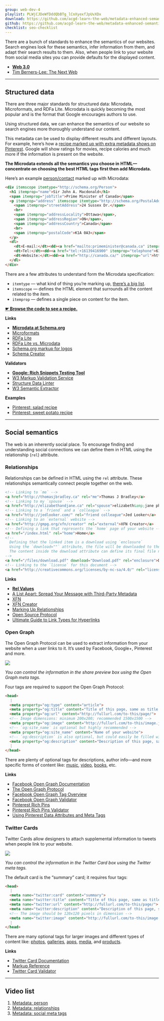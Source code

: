 ```yaml
---
group: web-dev-4
playlist: PLWjCJDeWfDddQbBTg_lCnXyexfJpUvXDx
download: https://github.com/acgd-learn-the-web/metadata-enhanced-semantics-code/archive/master.zip
github: https://github.com/acgd-learn-the-web/metadata-enhanced-semantics-code
checklist: seo-checklist
---
```


There are a bunch of standards to enhance the semantics of our websites. Search engines look for these semantics, infer information from them, and adapt their search results to them. Also, when people link to your website from social media sites you can provide defaults for the displayed content.

- **[Web 3.0](http://vimeo.com/11529540)**
- [Tim Berners-Lee: The Next Web](http://www.ted.com/talks/tim_berners_lee_on_the_next_web.html)

---

## Structured data

There are three major standards for structured data: Microdata, Microformats, and RDFa Lite. Microdata is quickly becoming the most popular and is the format that Google encourages authors to use.

Using structured data, we can enhance the semantics of our website so search engines more thoroughly understand our content.

This metadata can be used to display different results and different layouts. For example, here’s how a [recipe marked up with extra metadata shows on Pinterest](http://www.pinterest.com/pin/153192824796589716/). Google will show ratings for movies, recipe calories and much more if the information is present on the website.

**The Microdata extends all the semantics you choose in HTML—concentrate on choosing the best HTML tags first then add Microdata.**

Here’s an example [person/contact](http://schema.org/Person) marked up with Microdata:

```html
<div itemscope itemtype="http://schema.org/Person">
  <h1 itemprop="name">Sir John A. Macdonald</h1>
  <span itemprop="jobTitle">Prime Minister of Canada</span>
  <p itemprop="address" itemscope itemtype="http://schema.org/PostalAddress">
    <span itemprop="streetAddress">24 Sussex Dr.</span>
    <br>
    <span itemprop="addressLocality">Ottawa</span>,
    <span itemprop="addressRegion">ON</span>,
    <span itemprop="addressCountry">Canada</span>
    <br>
    <span itemprop="postalCode">K1A 0A3</span>
  </p>
  <dl>
    <dt>E-mail:</dt><dd><a href="mailto:primeminister@canada.ca" itemprop="email">primeminister@canada.ca</a></dd>
    <dt>Tel:</dt><dd><a href="tel:+16139416900" itemprop="telephone">613-941-6900</a></dd>
    <dt>Website:</dt><dd><a href="http://canada.ca/" itemprop="url">http://canada.ca/</a></dd>
  </dl>
</div>
```

There are a few attributes to understand form the Microdata specification:

- `itemtype` — what kind of thing you’re marking up, [there’s a big list](http://schema.org/docs/schemas.html).
- `itemscope` — defines the HTML element that surrounds all the content related to the item.
- `itemprop` — defines a single piece on content for the item.

**[☛ Browse the code to see a recipe.](https://github.com/acgd-learn-the-web/metadata-enhanced-semantics-code)**

**Links**

- **[Microdata at Schema.org](http://schema.org/)**
- [Microformats](http://microformats.org/)
- [RDFa Lite](http://rdfa.info/)
- [RDFa Lite vs. Microdata](http://manu.sporny.org/2012/mythical-differences/)
- [Schema.org markup for logos](http://googlewebmastercentral.blogspot.ca/2013/05/using-schemaorg-markup-for-organization.html)
- [Schema Creator](http://schema-creator.org/)

**Validators**

- **[Google: Rich Snippets Testing Tool](http://www.google.com/webmasters/tools/richsnippets)**
- [W3 Markup Validation Service](http://validator.w3.org/nu/)
- [Structure Data Linter](http://validator.w3.org/nu/)
- [W3 Semantic Extractor](http://www.w3.org/2003/12/semantic-extractor)

**Examples**

- [Pinterest: salad recipe](http://www.pinterest.com/pin/59532026297979167/)
- [Pinterest: sweet potato recipe](http://www.pinterest.com/pin/153192824796589716/)

---

## Social semantics

The web is an inherently social place. To encourage finding and understanding social connections we can define them in HTML using the relationship (`rel`) attribute.

### Relationships

Relationships can be defined in HTML using the `rel` attribute. These relationships semantically connect people together on the web.

```html
<!-- Linking to `me` -->
<a href="http://thomasjbradley.ca" rel="me">Thomas J Bradley</a>
<!-- Linking to my `spouse` -->
<a href="http://elizabethandjane.ca" rel="spouse">elizabeth&amp;jane photography</a>
<!-- Linking to a `friend` and a `colleague` -->
<a href="http://jedlooker.com/" rel="friend colleague">Jed Looker</a>
<!-- Linking to an `external` website -->
<a href="http://gmpg.org/xfn/creator" rel="external">XFN Creator</a>
<!-- Defining a link that represents the `home` page of your website -->
<a href="/index.html" rel="home">Home</a>
<!--
  Defining that the linked item is a download using `enclosure`
  Using the `download=""` attribute, the file will be downloaded to the computer instead of opening
  The content inside the download attribute can define its final file name
-->
<a href="/files/download.pdf" download="Download.pdf" rel="enclosure">Download Now!</a>
<!-- Linking to the `license` for this document -->
<a href="http://creativecommons.org/licenses/by-nc-sa/4.0/" rel="license">License</a>
```

**Links**

- **[Rel Values](http://microformats.org/wiki/existing-rel-values)**
- [A List Apart: Spread Your Message with Third-Party Metadata](http://alistapart.com/article/like-able-content-spread-your-message-with-third-party-metadata)
- [XFN](http://gmpg.org/xfn/)
- [XFN Creator](http://gmpg.org/xfn/creator)
- [Marking Up Relationships](http://maban.co.uk/49)
- [Open Source Protocol](http://osprotocol.com/)
- [Ultimate Guide to Link Types for Hyperlinks](http://sixrevisions.com/html/link-types-hyperlinks/)

### Open Graph

The Open Graph Protocol can be used to extract information from your website when a user links to it. It’s used by Facebook, Google+, Pinterest and more.

![](facebook-open-graph.jpg)

*You can control the information in the share preview box using the Open Graph meta tags.*

Four tags are required to support the Open Graph Protocol:

```html
<head>
  ⋮
  <meta property="og:type" content="article">
  <meta property="og:title" content="Title of this page, same as title tag">
  <meta property="og:url" content="http://fullurl.com/to-this/page/">
  <!-- Image dimensions: minimum 200x200; recommended 1500x1500 -->
  <meta property="og:image" content="http://fullurl.com/to-this/image.jpg">
  <!-- `og:site_name` is optional but highly recommended -->
  <meta property="og:site_name" content="Name of your website">
  <!-- `og:description` is also optional, but could easily be filled with the meta description -->
  <meta property="og:description" content="Description of this page, same as meta description">
  ⋮
</head>
```

There are plenty of optional tags for descriptions, author info—and more specific forms of content like: [music](http://ogp.me/#type_music), [video](http://ogp.me/#type_video), [books](http://ogp.me/#type_book), etc.

**Links**

- [Facebook Open Graph Documentation](http://developers.facebook.com/docs/opengraph/)
- [The Open Graph Protocol](http://ogp.me/)
- [Facebook Open Graph Tag Overview](http://davidwalsh.name/facebook-meta-tags)
- [Facebook Open Graph Validator](https://developers.facebook.com/tools/debug/)
- [Pinterest Rich Pins](https://developers.pinterest.com/rich_pins_overview/)
- [Pinterest Rich Pins Validator](https://developers.pinterest.com/rich_pins/validator/)
- [Using Pinterest Data Attributes and Meta Tags](https://css-tricks.com/using-pinterest-data-attributes-and-meta-tags/)

### Twitter Cards

Twitter Cards allow designers to attach supplemental information to tweets when people link to your website.

![](twitter-cards.jpg)

*You can control the information in the Twitter Card box using the Twitter meta tags.*

The default card is the “summary” card; it requires four tags:

```html
<head>
  ⋮
  <meta name="twitter:card" content="summary">
  <meta name="twitter:title" content="Title of this page, same as title tag">
  <meta name="twitter:url" content="http://fullurl.com/to-this/page/">
  <meta name="twitter:description" content="Description of this page, same as meta description">
  <!-- The image should be 120x120 pixels in dimension -->
  <meta name="twitter:image" content="http://fullurl.com/to-this/image.jpg">
  ⋮
</head>
```

There are many optional tags for larger images and different types of content like: [photos](https://dev.twitter.com/docs/cards/types/photo-card), [galleries](https://dev.twitter.com/docs/cards/types/gallery-card), [apps](https://dev.twitter.com/docs/cards/types/app-card), [media](https://dev.twitter.com/docs/cards/types/player-card), and [products](https://dev.twitter.com/docs/cards/types/product-card).

**Links**

- [Twitter Card Documentation](https://dev.twitter.com/docs/cards)
- [Markup Reference](https://dev.twitter.com/docs/cards/markup-reference)
- [Twitter Card Validator](https://dev.twitter.com/docs/cards/validation/validator)

---

## Video list

1. [Metadata: person](https://www.youtube.com/watch?v=pjihcrIsX3k&list=PLWjCJDeWfDddQbBTg_lCnXyexfJpUvXDx&index=1)
2. [Metadata: relationships](https://www.youtube.com/watch?v=7k5ZT7iak6M&list=PLWjCJDeWfDddQbBTg_lCnXyexfJpUvXDx&index=2)
3. [Metadata: social meta tags](https://www.youtube.com/watch?v=xxk21IhoSdU&list=PLWjCJDeWfDddQbBTg_lCnXyexfJpUvXDx&index=3)
